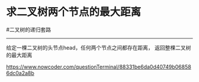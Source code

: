 # 求二叉树两个节点的最大距离

#二叉树的递归套路 

---

给定一棵二叉树的头节点head，任何两个节点之间都存在距离，
返回整棵二叉树的最大距离

https://www.nowcoder.com/questionTerminal/88331be6da0d40749b068586dc0a2a8b


